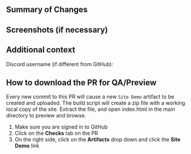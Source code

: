 ## Summary of Changes
<!-- Please provide a summary of changes for this pull request, ensuring all changes are explained. -->

## Screenshots (if necessary)
<!-- If your PR includes visual changes, images, or is a relatively large PR, screenshots should be included to provide an at-a-glance idea of changes. -->

## Additional context
<!-- Add any other context about the pull request here. -->

<!-- You may optionally provide your discord username, so that we may contact you directly. -->
Discord username (if different from GitHub):

<!-- DO NOT DELETE THIS -->
## How to download the PR for QA/Preview

Every new commit to this PR will cause a new `Site Demo` artifact to be created and uploaded.
The build script will create a zip file with a working local copy of the site. Extract the file, and open index.html in the main directory to preview and browse. 

1. Make sure you are signed in to GitHub
2. Click on the **Checks** tab on the PR
3. On the right side, click on the **Artifacts** drop down and click the **Site Demo** link